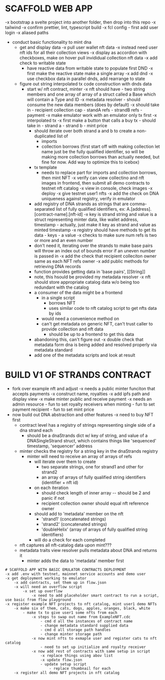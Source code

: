 # SCAFFOLD WEB APP
-x bootstrap a svelte project into another folder, then drop into this repo
    -x tailwind
    -x confirm prettier, lint, typescript build
    -x fcl config
        - first add user login
    -x aliased paths
- conduct basic functionality to mint dna
    - get and display data
        -x pull user wallet nft data
        -x instead need user nft ids for all their collection views
        -x display as accordion with checkboxes, make on hover pull invididual collection nft data
        -x add check to writable state
        - have reactive data from writable state to populate first DND
            -x first make the reactive state make a single array
            -x add dnd
    -x use checkbox data in parallel dnds, add rearrange to state
    - figure out string interpolated tx code construction with dnds data
        - start w/ nft contract, minter
            -x nft should have
                - two string members and one array of array of a struct called a Base which will contain a Type and ID
            -x metadata resolver
                - should consume the new data members (does by default)
            -x should take in
                - recipient collection cap
                - standA refs
                - strandB refs
                - payment
        -x make emulator work with an emulator only tx first
        -x interpolated tx
            -x first make a button that calls a buy tx
                - should take in
                    - strand a
                    - strand b
                    - mint price
            - should iterate over both strand a and b to create a non-duplicated list of
                - imports
                - collection borrows (first start off with making collection let name just be the fully qualified identifier, so will be making more collection borrows than actually needed, but fine for now. Add way to optimize this to icebox)
            - tx template
                - needs to replace part for imports and collection borrows, then mint NFT
        -x verify can view collectino and nft images in frontend, then submit all demo contracts to testnet nft catalog
            -x view in console, check images
            -x deploy
            -x give testnet user1 nfts
        -x add the check on DNA uniqueness against registry, verify in emulator
            - add registry of DNA strands as strings that are comma-separated list of fully qualified identifiers, ex: A.[address].[contract-name].[nft-id]
                -x key is strand string and value is a struct representing minter data, like wallet address, timestamp
                    - actually, just make it key as strand and value as minted timestamp
                -x registry should have methods to get its data
                    - keys
                    - a value
        -x checks to make sure num refs is two or more and an even number
            - don't need it, iterating over the strands to make base pairs will throw an index out of bounds error if an uneven number is passed in
        -x add the check that recipient colleciton owner same as each NFT refs owner
        -x add public methods for retrieving DNA records
            - function provides getting data in 'base pairs', [[String]]
            - note, this hsould be provided my metadata resolver
        -x nft should store appropriate catalog data w/o being too redundant with the catalog
            - a consumer of the data might be a frontend
                - in a single script
                    - borrows NFT
                    - uses similar code to nft catalog script to get nfts data by ids
                - would need a convenience method on 
                - can't get metadata on generic NFT, can't trust caller to provide collection and nft data
                    - should be up to a frontend to get this data
            - abandoning this, can't figure out
        -x double check that metadata form dna is being added and resolved properly via metadata standard
            - add one of the metadata scripts and look at result


            


# BUILD V1 OF STRANDS CONTRACT
- fork over example nft and adjust
    -x needs a public minter funciton that accepts payments
    -x construct name, royalties
    -x add ipfs path and display view
    -x make minter public and receive payment
    -x  needs an admin resource
        - fun to set royalty receivers when minting
        - fun to set payment recipient 
        - fun to set mint price
- now build out DNA abstraction and other features
    -x need to buy NFT first
    - contract level has a registry of strings representing single side of a dna strand each
        - should be a dnaStrands dict w/ key of string, and value of a DNASingleStrand struct, which contains things like 'sequenced' timestamp, 'sequencer' address
    - minter checks the registry for a string key in the dnaStrands registry
        - minter will need to receive an array of arrays of refs
            - will iterate over them to create
                - two separate strings, one for strand1 and other for strand2
                - an array of arrays of fully qualified string identifiers (identifier + nft id)
            - on each iteration 
                - should check length of inner array -- should be 2 and panic if not
                - recipient collection owner should equal nft reference owner
            - should add to 'metadata' member on the nft
                - 'strand1' (concatenated strings)
                - 'strand2' (concatenated strings)
                - 'doubleHelix' (array of arrays of fully qualified string identifiers)
            - will do a check for each completed 
    - nft captures all nft-catalog data upon mint???
    - metadata traits view resolver pulls metadata about DNA and returns it
        - minter adds the data to 'metadata' member first





```
# SCAFFOLD APP WITH BASIC EMULATOR CONTRACTS DEPLOYMENT
-x add .env with testnet, mainnet service accounts and demo user
-x get deployment working to emulator
    -x add contracts, set them up in flow.json
    -x will need an overflow script
        -x set up overflow
            -x need to add placeholder smart contract to run a script, use basic from flow playground
-x register example NFT projects to nft catalog, mint user1 demo NFTs
    -x make six of them, cats, dogs, apples, oranges, black, white
        - make tx to give user1 some nfts from each
            -x steps to swap out name from ExampleNFT.cdc
                - cmd d all the instances of contract name
                - change metadata standard supplied data
                - cmd d all storage path handles
                - change minter storage path
            -x now mint nfts to exmaple user and register cats to nft catalog
                - need to set up initialize and royalty receiver
            -x now add rest of contracts with same setup in script
                -x replace things using abov list
                -x update flow.json
                - update setup script
                    - replace thumbnail for each
    -x register all demo NFT projects in nft catalog


 
 